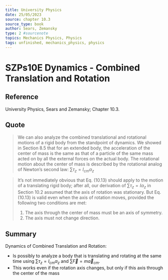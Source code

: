 ```yaml
---
title: University Physics
date: 25/05/2023
source: chapter 10.3
source_type: book 
author: Sears, Zemansky
type: 2 #sourcenote
topics: Mechanics Physics, Physics
tags: unfinished, mechanics_physics, physics
---
```

# SZPs10E Dynamics - Combined Translation and Rotation

## **Reference**
University Physics, Sears and Zemansky; Chapter 10.3.

## **Quote**
> We can also analyze the combined translational and rotational motions of a rigid body from the standpoint of dynamics. We showed in Section 8.5 that for an extended body, the acceleration of the center of mass is the same as that of a particle of the same mass acted on by all the external forces on the actual body.
The rotational motion about the center of mass is described by the rotational analog of Newton’s second law:
$\sum\tau_z=I_{cm}\alpha_z$

> It’s not immediately obvious that Eq. (10.13) should apply to the motion of a translating rigid body; after all, our derivation of $\sum \tau_z = I\alpha_z$ in Section 10.2 assumed that the axis of rotation was stationary. But Eq. (10.13) is valid even when the axis of rotation moves, provided the following two conditions are met:
>  1. The axis through the center of mass must be an axis of symmetry.
>  2. The axis must not change direction.

## **Summary**
Dynamics of Combined Translation and Rotation:
- Is possibly to analyze a body that is translating and rotating at the same time using $\sum\tau_z=I_{cm}\alpha_z$ and $\sum\vec{F} = m\vec{a}_{cm}$.
- This works even if the rotation axis changes, but only if this axis through the center of the mass